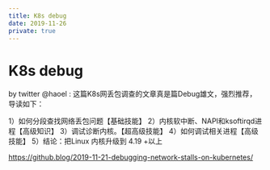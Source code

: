 ```yaml
---
title: K8s debug
date: 2019-11-26
private: true
---
```

# K8s debug
by twitter @haoel :
这篇K8s网丢包调查的文章真是篇Debug雄文，强烈推荐，导读如下：

1）如何分段查找网络丢包问题【基础技能】
2）内核软中断、NAPI和ksoftirqd进程【高级知识】
3）调试诊断内核。【超高级技能】
4）如何调试相关进程【高级技能】
5）结论：把Linux 内核升级到  4.19 +以上

https://github.blog/2019-11-21-debugging-network-stalls-on-kubernetes/